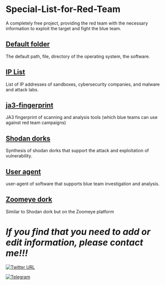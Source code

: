 # Special-List-for-Red-Team
A completely free project, providing the red team with the necessary information to exploit the target and fight the blue team.

## [Default folder](./Default-folder/)
The default path, file, directory of the operating system, the software.

## [IP List](./IP-List/)
List of IP addresses of sandboxes, cybersecurity companies, and malware and attack labs.

## [ja3-fingerprint](./ja3-fingerprint/)
JA3 fingerprint of scanning and analysis tools (which blue teams can use against red team campaigns)

## [Shodan dorks](./shodan-dorks/)
Synthesis of shodan dorks that support the attack and exploitation of vulnerability.

## [User agent](./user-agent/)
user-agent of software that supports blue team investigation and analysis.

## [Zoomeye dork](./zoomeye-dorks/)
Similar to Shodan dork but on the Zoomeye platform



# *If you find that you need to add or edit information, please contact me!!!*



[![Twitter URL](https://img.shields.io/twitter/url/https/twitter.com/diepnhdotit.svg?style=social&label=Follow%20%40diepnhdotit)](https://twitter.com/diepnhdotit)

[![Telegram](https://web.telegram.org/a/icon-192x192.png)](https://t.me/y4t0more)
